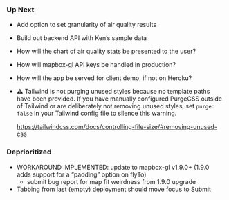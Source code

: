 ### Up Next

* Add option to set granularity of air quality results
* Build out backend API with Ken’s sample data
* How will the chart of air quality stats be presented to the user?
* How will mapbox-gl API keys be handled in production?
* How will the app be served for client demo, if not on Heroku?
* ⚠️ Tailwind is not purging unused styles
  because no template paths have been provided.
  If you have manually configured PurgeCSS outside of Tailwind
  or are deliberately not removing unused styles,
  set `purge: false` in your Tailwind config file
  to silence this warning.

  https://tailwindcss.com/docs/controlling-file-size/#removing-unused-css


### Deprioritized

* WORKAROUND IMPLEMENTED: update to mapbox-gl v1.9.0+
  (1.9.0 adds support for a “padding” option on flyTo)
  * submit bug report for map fit weirdness from 1.9.0 upgrade
* Tabbing from last (empty) deployment should move focus to Submit
